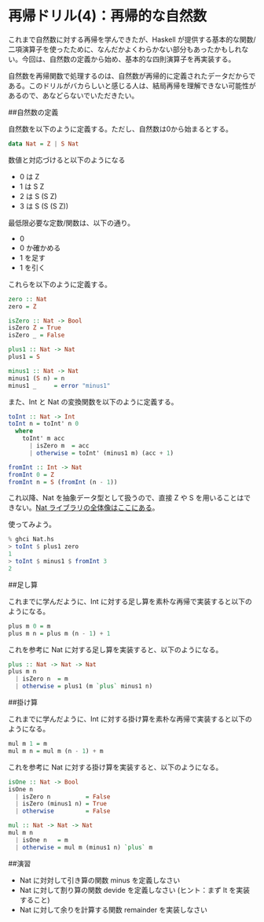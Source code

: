 # 再帰ドリル(4)：再帰的な自然数

これまで自然数に対する再帰を学んできたが、Haskell が提供する基本的な関数/二項演算子を使ったために、なんだかよくわらかない部分もあったかもしれない。今回は、自然数の定義から始め、基本的な四則演算子を再実装する。

自然数を再帰関数で処理するのは、自然数が再帰的に定義されたデータだからである。このドリルがバカらしいと感じる人は、結局再帰を理解できない可能性があるので、あなどらないでいただきたい。

##自然数の定義

自然数を以下のように定義する。ただし、自然数は0から始まるとする。

```haskell
data Nat = Z | S Nat
```

数値と対応づけると以下のようになる

* 0 は Z
* 1 は S Z
* 2 は S (S Z)
* 3 は S (S (S Z))

最低限必要な定数/関数は、以下の通り。

* 0
* 0 か確かめる
* 1 を足す
* 1 を引く

これらを以下のように定義する。

```haskell
zero :: Nat
zero = Z

isZero :: Nat -> Bool
isZero Z = True
isZero _ = False

plus1 :: Nat -> Nat
plus1 = S

minus1 :: Nat -> Nat
minus1 (S n) = n
minus1 _     = error "minus1"
```

また、Int と Nat の変換関数を以下のように定義する。

```haskell
toInt :: Nat -> Int
toInt n = toInt' n 0
  where
    toInt' m acc
      | isZero m  = acc
      | otherwise = toInt' (minus1 m) (acc + 1)

fromInt :: Int -> Nat
fromInt 0 = Z
fromInt n = S (fromInt (n - 1))
```

これ以降、Nat を抽象データ型として扱うので、直接 Z や S を用いることはできない。[Nat ライブラリの全体像はここにある](Nat.hs)。

使ってみよう。

```haskell
% ghci Nat.hs 
> toInt $ plus1 zero
1
> toInt $ minus1 $ fromInt 3
2
```

##足し算

これまでに学んだように、Int に対する足し算を素朴な再帰で実装すると以下のようになる。

```haskell
plus m 0 = m
plus m n = plus m (n - 1) + 1
```

これを参考に Nat に対する足し算を実装すると、以下のようになる。

```haskell
plus :: Nat -> Nat -> Nat
plus m n
  | isZero n  = m
  | otherwise = plus1 (m `plus` minus1 n)
```

##掛け算

これまでに学んだように、Int に対する掛け算を素朴な再帰で実装すると以下のようになる。

```haskell
mul m 1 = m
mul m n = mul m (n - 1) + m
```

これを参考に Nat に対する掛け算を実装すると、以下のようになる。

```haskell
isOne :: Nat -> Bool
isOne n
  | isZero n          = False
  | isZero (minus1 n) = True
  | otherwise         = False

mul :: Nat -> Nat -> Nat
mul m n
  | isOne n   = m
  | otherwise = mul m (minus1 n) `plus` m
```

##演習

* Nat に対対して引き算の関数 minus を定義しなさい
* Nat に対して割り算の関数 devide を定義しなさい (ヒント：まず lt を実装すること)
* Nat に対して余りを計算する関数 remainder を実装しなさい

